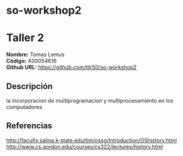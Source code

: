 # so-workshop2
# Taller 2

**Nombre:** Tomas Lemus  
**Código:** A00054616  
**Github URL:** https://github.com/tjlr50/so-workshop2

## Descripción

la incorporacion de multiprogramacion y multiprocesamiento en los computadores

## Referencias

http://faculty.salina.k-state.edu/tim/ossg/Introduction/OShistory.html  
http://www.cs.gordon.edu/courses/cs322/lectures/history.html
